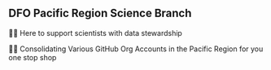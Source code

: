 ## DFO Pacific Region Science Branch

🙋‍♀️ Here to support scientists with data stewardship

👩‍💻 Consolidating Various GitHub Org Accounts in the Pacific Region for you one stop shop
